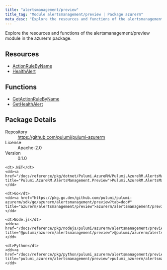 ```yaml
---
title: "alertsmanagement/preview"
title_tag: "Module alertsmanagement/preview | Package azurerm"
meta_desc: "Explore the resources and functions of the alertsmanagement/preview module in the azurerm package."
---
```


<!-- WARNING: this file was generated by Pulumi Docs Generator. -->
<!-- Do not edit by hand unless you're certain you know what you are doing! -->

Explore the resources and functions of the alertsmanagement/preview module in the azurerm package.

<h2 id="resources">Resources</h2>
<ul class="api">
    <li><a href="actionrulebyname" title="ActionRuleByName"><span class="symbol resource"></span>ActionRuleByName</a></li>
    <li><a href="healthalert" title="HealthAlert"><span class="symbol resource"></span>HealthAlert</a></li>
</ul>

<h2 id="functions">Functions</h2>
<ul class="api">
    <li><a href="getactionrulebyname" title="GetActionRuleByName"><span class="symbol function"></span>GetActionRuleByName</a></li>
    <li><a href="gethealthalert" title="GetHealthAlert"><span class="symbol function"></span>GetHealthAlert</a></li>
</ul>

<h2 id="package-details">Package Details</h2>
<dl class="package-details">
	<dt>Repository</dt>
	<dd><a href="https://github.com/pulumi/pulumi-azurerm">https://github.com/pulumi/pulumi-azurerm</a></dd>
	<dt>License</dt>
	<dd>Apache-2.0</dd>
	<dt>Version</dt>
	<dd>0.1.0</dd>
</dl>



<dl class="tabular">

    <dt>.NET</dt>
    <dd><a href="/docs/reference/pkg/dotnet/Pulumi.AzureRM/Pulumi.AzureRM.AlertsManagement.Preview.html" title="Pulumi.AzureRM.AlertsManagement.Preview">Pulumi.AzureRM.AlertsManagement.Preview</a></dd>

    <dt>Go</dt>
    <dd><a href="https://pkg.go.dev/github.com/pulumi/pulumi-azurerm/sdk/go/azurerm/alertsmanagement/preview?tab=doc#" title="azurerm/alertsmanagement/preview">azurerm/alertsmanagement/preview</a></dd>

    <dt>Node.js</dt>
    <dd><a href="/docs/reference/pkg/nodejs/pulumi/azurerm/alertsmanagement/preview/#" title="@pulumi/azurerm/alertsmanagement/preview">@pulumi/azurerm/alertsmanagement/preview</a></dd>

    <dt>Python</dt>
    <dd><a href="/docs/reference/pkg/python/pulumi_azurerm/alertsmanagement/preview" title="pulumi_azurerm/alertsmanagement/preview">pulumi_azurerm/alertsmanagement/preview</a></dd>

</dl>

